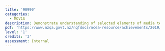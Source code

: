 ```yaml
---
title: '90990'
categories:
  - MOV1S
description: Demonstrate understanding of selected elements of media text(s)
pdf: 'https://www.nzqa.govt.nz/nqfdocs/ncea-resource/achievements/2019/as90990.pdf'
level: '1'
credits: '3'
assessment: Internal
---
```


